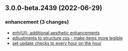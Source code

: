 ## 3.0.0-beta.2439 (2022-06-29)

### enhancement (3 changes)

- [enh(UI): additional aesthetic enhancements](QuickBox/development/v3-development@0dd368cd8143aabc29644e86d2c413c312f34a63)
- [adjustments to structure css - make items more legible ](QuickBox/development/v3-development@a28dbb3f414d90133af48ba4770a75bff53ef9a5)
- [set update checks to every hour on the hour](QuickBox/development/v3-development@8ea95de3f77f7bf279648ee137e34afa7c107cca)

